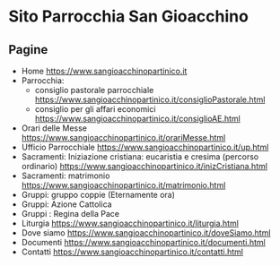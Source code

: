 # Sito Parrocchia San Gioacchino

## Pagine
- Home https://www.sangioacchinopartinico.it
- Parrocchia:
  - consiglio pastorale parrocchiale https://www.sangioacchinopartinico.it/consiglioPastorale.html
  - consiglio per gli affari economici https://www.sangioacchinopartinico.it/consiglioAE.html
- Orari delle Messe https://www.sangioacchinopartinico.it/orariMesse.html
- Ufficio Parrocchiale https://www.sangioacchinopartinico.it/up.html
- Sacramenti: Iniziazione cristiana: eucaristia e cresima (percorso ordinario) https://www.sangioacchinopartinico.it/inizCristiana.html
- Sacramenti: matrimonio https://www.sangioacchinopartinico.it/matrimonio.html
- Gruppi: gruppo coppie (Eternamente ora)
- Gruppi: Azione Cattolica
- Gruppi : Regina della Pace
- Liturgia https://www.sangioacchinopartinico.it/liturgia.html
- Dove siamo https://www.sangioacchinopartinico.it/doveSiamo.html
- Documenti https://www.sangioacchinopartinico.it/documenti.html
- Contatti https://www.sangioacchinopartinico.it/contatti.html
